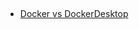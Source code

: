 ##  
* [Docker vs DockerDesktop](https://forums.docker.com/t/difference-between-docker-desktop-and-docker-engine/124612)
